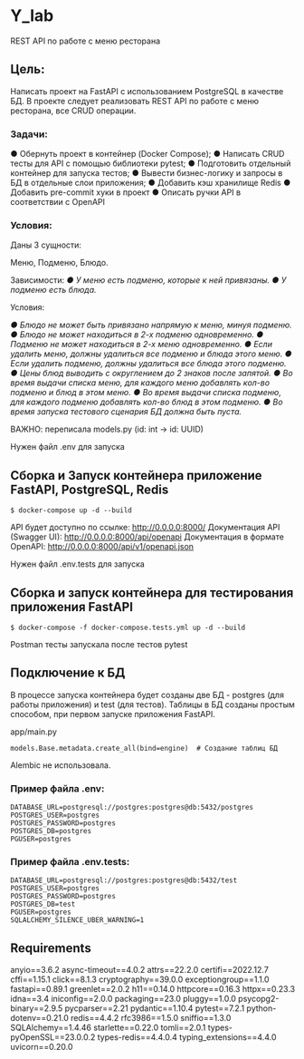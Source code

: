 # Y_lab
REST API по работе с меню ресторана

## Цель:
Написать проект на FastAPI с использованием PostgreSQL в качестве БД.
В проекте следует реализовать REST API по работе с меню ресторана, все CRUD операции.

### Задачи:

● Обернуть проект в контейнер (Docker Compose);
● Написать CRUD тесты для API с помощью библиотеки pytest;
● Подготовить отдельный контейнер для запуска тестов;
● Вывести бизнес-логику и запросы в БД в отдельные слои приложения;
● Добавить кэш хранилище Redis
● Добавить pre-commit хуки в проект
● Описать ручки API в соответствии с OpenAPI


### Условия:
Даны 3 сущности:

Меню, Подменю, Блюдо.


Зависимости:
*● У меню есть подменю, которые к ней привязаны.*
*● У подменю есть блюда.*

Условия:

*● Блюдо не может быть привязано напрямую к меню, минуя подменю.*
*● Блюдо не может находиться в 2-х подменю одновременно.*
*● Подменю не может находиться в 2-х меню одновременно.*
*● Если удалить меню, должны удалиться все подменю и блюда этого меню.*
*● Если удалить подменю, должны удалиться все блюда этого подменю.*
*● Цены блюд выводить с округлением до 2 знаков после запятой.*
*● Во время выдачи списка меню, для каждого меню добавлять кол-во подменю и блюд в этом меню.*
*● Во время выдачи списка подменю, для каждого подменю добавлять кол-во блюд в этом подменю.*
*● Во время запуска тестового сценария БД должна быть пуста.*


ВАЖНО: переписала models.py (id: int -> id: UUID)

Нужен файл .env для запуска

## Сборка и Запуск контейнера приложение FastAPI, PostgreSQL, Redis

    $ docker-compose up -d --build

API будет доступно по ссылке: http://0.0.0.0:8000/
Документация API (Swagger UI): http://0.0.0.0:8000/api/openapi
Документация в формате OpenAPI: http://0.0.0.0:8000/api/v1/openapi.json


Нужен файл .env.tests для запуска
## Сборка и запуск контейнера для тестирования приложения FastAPI

    $ docker-compose -f docker-compose.tests.yml up -d --build

Postman тесты запускала после тестов pytest

## Подключение к БД

В процессе запуска контейнера будет созданы две БД - postgres (для работы приложения)
и test (для тестов).
Таблицы в БД созданы простым способом, при первом запуске приложения FastAPI.

app/main.py

    models.Base.metadata.create_all(bind=engine)  # Создание таблиц БД

Alembic не использовала.

### Пример файла .env:

    DATABASE_URL=postgresql://postgres:postgres@db:5432/postgres
    POSTGRES_USER=postgres
    POSTGRES_PASSWORD=postgres
    POSTGRES_DB=postgres
    PGUSER=postgres

### Пример файла .env.tests:

    DATABASE_URL=postgresql://postgres:postgres@db:5432/test
    POSTGRES_USER=postgres
    POSTGRES_PASSWORD=postgres
    POSTGRES_DB=test
    PGUSER=postgres
    SQLALCHEMY_SILENCE_UBER_WARNING=1

## Requirements

anyio==3.6.2
async-timeout==4.0.2
attrs==22.2.0
certifi==2022.12.7
cffi==1.15.1
click==8.1.3
cryptography==39.0.0
exceptiongroup==1.1.0
fastapi==0.89.1
greenlet==2.0.2
h11==0.14.0
httpcore==0.16.3
httpx==0.23.3
idna==3.4
iniconfig==2.0.0
packaging==23.0
pluggy==1.0.0
psycopg2-binary==2.9.5
pycparser==2.21
pydantic==1.10.4
pytest==7.2.1
python-dotenv==0.21.0
redis==4.4.2
rfc3986==1.5.0
sniffio==1.3.0
SQLAlchemy==1.4.46
starlette==0.22.0
tomli==2.0.1
types-pyOpenSSL==23.0.0.2
types-redis==4.4.0.4
typing_extensions==4.4.0
uvicorn==0.20.0
